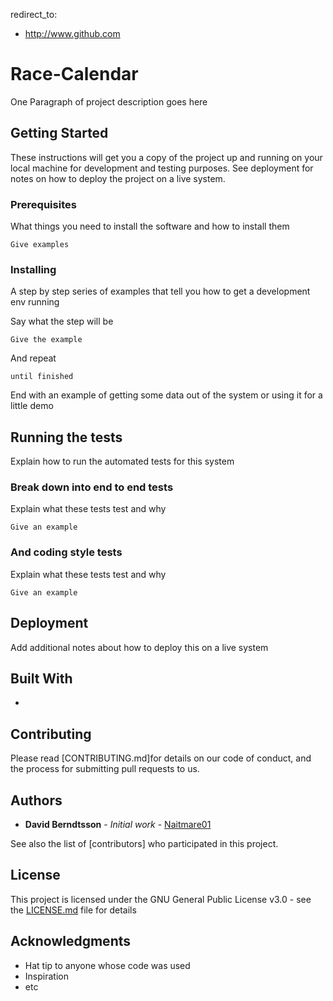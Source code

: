 redirect_to:
  - http://www.github.com
# Race-Calendar

One Paragraph of project description goes here

## Getting Started

These instructions will get you a copy of the project up and running on your local machine for development and testing purposes. See deployment for notes on how to deploy the project on a live system.

### Prerequisites

What things you need to install the software and how to install them

```
Give examples
```

### Installing

A step by step series of examples that tell you how to get a development env running

Say what the step will be

```
Give the example
```

And repeat

```
until finished
```

End with an example of getting some data out of the system or using it for a little demo

## Running the tests

Explain how to run the automated tests for this system

### Break down into end to end tests

Explain what these tests test and why

```
Give an example
```

### And coding style tests

Explain what these tests test and why

```
Give an example
```

## Deployment

Add additional notes about how to deploy this on a live system

## Built With

* 

## Contributing

Please read [CONTRIBUTING.md]for details on our code of conduct, and the process for submitting pull requests to us.

## Authors

* **David Berndtsson** - *Initial work* - [Naitmare01](https://github.com/naitmare01/)

See also the list of [contributors] who participated in this project.

## License

This project is licensed under the GNU General Public License v3.0 - see the [LICENSE.md](https://github.com/naitmare01/race-calendar/blob/master/LICENSE) file for details

## Acknowledgments

* Hat tip to anyone whose code was used
* Inspiration
* etc
